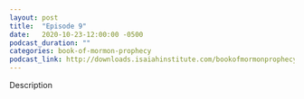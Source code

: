 ```yaml
---
layout: post
title:  "Episode 9"
date:   2020-10-23-12:00:00 -0500
podcast_duration: ""
categories: book-of-mormon-prophecy
podcast_link: http://downloads.isaiahinstitute.com/bookofmormonprophecypodcast/Episode_09_v1.mp3
---
```

Description
